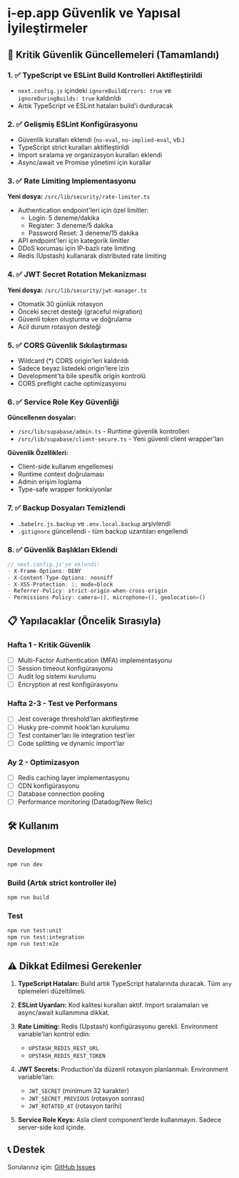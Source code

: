 # i-ep.app Güvenlik ve Yapısal İyileştirmeler

## 🚨 Kritik Güvenlik Güncellemeleri (Tamamlandı)

### 1. ✅ TypeScript ve ESLint Build Kontrolleri Aktifleştirildi
- `next.config.js` içindeki `ignoreBuildErrors: true` ve `ignoreDuringBuilds: true` kaldırıldı
- Artık TypeScript ve ESLint hataları build'i durduracak

### 2. ✅ Gelişmiş ESLint Konfigürasyonu
- Güvenlik kuralları eklendi (`no-eval`, `no-implied-eval`, vb.)
- TypeScript strict kuralları aktifleştirildi
- Import sıralama ve organizasyon kuralları eklendi
- Async/await ve Promise yönetimi için kurallar

### 3. ✅ Rate Limiting Implementasyonu
**Yeni dosya:** `/src/lib/security/rate-limiter.ts`
- Authentication endpoint'leri için özel limitler:
  - Login: 5 deneme/dakika
  - Register: 3 deneme/5 dakika
  - Password Reset: 3 deneme/15 dakika
- API endpoint'leri için kategorik limitler
- DDoS koruması için IP-bazlı rate limiting
- Redis (Upstash) kullanarak distributed rate limiting

### 4. ✅ JWT Secret Rotation Mekanizması
**Yeni dosya:** `/src/lib/security/jwt-manager.ts`
- Otomatik 30 günlük rotasyon
- Önceki secret desteği (graceful migration)
- Güvenli token oluşturma ve doğrulama
- Acil durum rotasyon desteği

### 5. ✅ CORS Güvenlik Sıkılaştırması
- Wildcard (*) CORS origin'leri kaldırıldı
- Sadece beyaz listedeki origin'lere izin
- Development'ta bile spesifik origin kontrolü
- CORS preflight cache optimizasyonu

### 6. ✅ Service Role Key Güvenliği
**Güncellenen dosyalar:**
- `/src/lib/supabase/admin.ts` - Runtime güvenlik kontrolleri
- `/src/lib/supabase/client-secure.ts` - Yeni güvenli client wrapper'ları

**Güvenlik Özellikleri:**
- Client-side kullanım engellemesi
- Runtime context doğrulaması
- Admin erişim loglama
- Type-safe wrapper fonksiyonlar

### 7. ✅ Backup Dosyaları Temizlendi
- `.babelrc.js.backup` ve `.env.local.backup` arşivlendi
- `.gitignore` güncellendi - tüm backup uzantıları engellendi

### 8. ✅ Güvenlik Başlıkları Eklendi
```javascript
// next.config.js'ye eklendi:
- X-Frame-Options: DENY
- X-Content-Type-Options: nosniff
- X-XSS-Protection: 1; mode=block
- Referrer-Policy: strict-origin-when-cross-origin
- Permissions-Policy: camera=(), microphone=(), geolocation=()
```

## 📋 Yapılacaklar (Öncelik Sırasıyla)

### Hafta 1 - Kritik Güvenlik
- [ ] Multi-Factor Authentication (MFA) implementasyonu
- [ ] Session timeout konfigürasyonu
- [ ] Audit log sistemi kurulumu
- [ ] Encryption at rest konfigürasyonu

### Hafta 2-3 - Test ve Performans
- [ ] Jest coverage threshold'ları aktifleştirme
- [ ] Husky pre-commit hook'ları kurulumu
- [ ] Test container'ları ile integration test'ler
- [ ] Code splitting ve dynamic import'lar

### Ay 2 - Optimizasyon
- [ ] Redis caching layer implementasyonu
- [ ] CDN konfigürasyonu
- [ ] Database connection pooling
- [ ] Performance monitoring (Datadog/New Relic)

## 🛠️ Kullanım

### Development
```bash
npm run dev
```

### Build (Artık strict kontroller ile)
```bash
npm run build
```

### Test
```bash
npm run test:unit
npm run test:integration
npm run test:e2e
```

## ⚠️ Dikkat Edilmesi Gerekenler

1. **TypeScript Hataları:** Build artık TypeScript hatalarında duracak. Tüm `any` tiplemeleri düzeltilmeli.

2. **ESLint Uyarıları:** Kod kalitesi kuralları aktif. Import sıralamaları ve async/await kullanımına dikkat.

3. **Rate Limiting:** Redis (Upstash) konfigürasyonu gerekli. Environment variable'ları kontrol edin:
   - `UPSTASH_REDIS_REST_URL`
   - `UPSTASH_REDIS_REST_TOKEN`

4. **JWT Secrets:** Production'da düzenli rotasyon planlanmalı. Environment variable'ları:
   - `JWT_SECRET` (minimum 32 karakter)
   - `JWT_SECRET_PREVIOUS` (rotasyon sonrası)
   - `JWT_ROTATED_AT` (rotasyon tarihi)

5. **Service Role Keys:** Asla client component'lerde kullanmayın. Sadece server-side kod içinde.

## 📞 Destek

Sorularınız için: [GitHub Issues](https://github.com/turanmusabosman/i-ep.app/issues)
